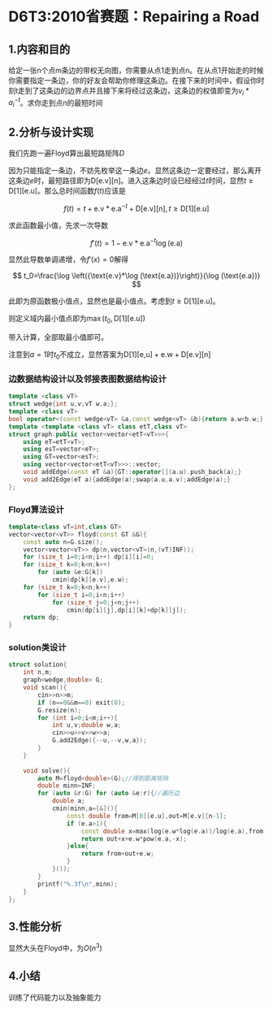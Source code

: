 # D6T3:2010省赛题：Repairing a Road

## 1.内容和目的 

给定一张n个点m条边的带权无向图，你需要从点1走到点n。在从点1开始走的时候你需要指定一条边，你的好友会帮助你修理这条边。在接下来的时间中，假设你时刻t走到了这条边的边界点并且接下来将经过这条边，这条边的权值即变为$v_i*a_i^{-t}$。求你走到点n的最短时间

## 2.分析与设计实现

我们先跑一遍Floyd算出最短路矩阵$D$

因为只能指定一条边，不妨先枚举这一条边$e$。显然这条边一定要经过，那么离开这条边$e$时，最短路径即为$\text{D[e.v][n]}$。进入这条边时设已经经过$t$时间，显然$t\ge \text{D[1][e.u]}$。那么总时间函数$f(t)$应该是

$$
f(t)=t+\text{e.v}*\text{e.a}^{-t}+\text{D[e.v][n]},t\ge\text{D[1][e.u]}
$$

求此函数最小值，先求一次导数

$$
f'(t)=1-\text{e.v}*\text{e.a}^{-t} \log (\text{e.a})
$$

显然此导数单调递增，令$f'(x)=0$解得

$$
t_0=\frac{\log \left({\text{e.v}*\log (\text{e.a})}\right)}{\log (\text{e.a})}
$$

此即为原函数极小值点，显然也是最小值点。考虑到$t\ge\text{D[1][e.u]}$。

则定义域内最小值点即为$\max(t_0,\text{D[1][e.u]})$

带入计算，全部取最小值即可。

注意到$a=1$时$t_0$不成立，显然答案为$\text{D[1][e,u]}+\text{e.w}+\text{D[e.v][n]}$

### 边数据结构设计以及邻接表图数据结构设计

```cpp
template <class vT>
struct wedge{int u,v;vT w,a;};
template <class vT>
bool operator<(const wedge<vT> &a,const wedge<vT> &b){return a.w<b.w;}
template <template <class vT> class etT,class vT>
struct graph:public vector<vector<etT<vT>>>{
	using eT=etT<vT>;
	using esT=vector<eT>;
	using GT=vector<esT>;
	using vector<vector<etT<vT>>>::vector;
	void addEdge(const eT &a){GT::operator[](a.u).push_back(a);}
	void add2Edge(eT a){addEdge(a);swap(a.u,a.v);addEdge(a);}
};
```

### Floyd算法设计

```cpp
template<class vT=int,class GT>
vector<vector<vT>> floyd(const GT &G){
	const auto n=G.size();
	vector<vector<vT>> dp(n,vector<vT>(n,(vT)INF));
	for (size_t i=0;i<n;i++) dp[i][i]=0;
	for (size_t k=0;k<n;k++)
		for (auto &e:G[k])
			cmin(dp[k][e.v],e.w);
	for (size_t k=0;k<n;k++)
		for (size_t i=0;i<n;i++)
			for (size_t j=0;j<n;j++)
				cmin(dp[i][j],dp[i][k]+dp[k][j]);
	return dp;
}
```

### solution类设计

```cpp
struct solution{
	int n,m;
	graph<wedge,double> G;
	void scan(){
		cin>>n>>m;
		if (n==0&&m==0) exit(0);
		G.resize(n);
		for (int i=0;i<m;i++){
			int u,v;double w,a;
			cin>>u>>v>>w>>a;
			G.add2Edge({--u,--v,w,a});
		}
	}
	
	void solve(){
		auto M=floyd<double>(G);//得到距离矩阵
		double minn=INF;
		for (auto &r:G) for (auto &e:r){//遍历边
			double a;
			cmin(minn,a=[&](){
				const double from=M[0][e.u],out=M[e.v][n-1];
				if (e.a>1){
					const double x=max(log(e.w*log(e.a))/log(e.a),from);
					return out+x+e.w*pow(e.a,-x);
				}else{
					return from+out+e.w;
				}
			}());
		}
		printf("%.3f\n",minn);
	} 
};
```

## 3.性能分析

显然大头在Floyd中，为$O(n^3)$

## 4.小结

训练了代码能力以及抽象能力

